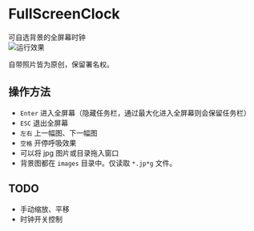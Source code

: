 # FullScreenClock
可自选背景的全屏幕时钟  
![运行效果](https://github.com/thunderw/FullScreenClock/blob/main/screenshots/screenshot-v0.1.jpg?raw=true)
  
自带照片皆为原创，保留署名权。 

## 操作方法
* `Enter` 进入全屏幕（隐藏任务栏，通过最大化进入全屏幕则会保留任务栏）
* `ESC` 退出全屏幕
* `左右` 上一幅图、下一幅图
* `空格` 开停呼吸效果
* 可以将 jpg 图片或目录拖入窗口
* 背景图都在 `images` 目录中。仅读取 `*.jp*g` 文件。

## TODO
* 手动缩放、平移
* 时钟开关控制
